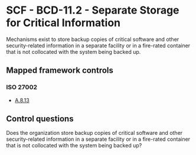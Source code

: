 # SCF - BCD-11.2 - Separate Storage for Critical Information
Mechanisms exist to store backup copies of critical software and other security-related information in a separate facility or in a fire-rated container that is not collocated with the system being backed up.
## Mapped framework controls
### ISO 27002
- [A.8.13](../iso27002/a-8.md#a813)
  
## Control questions
Does the organization store backup copies of critical software and other security-related information in a separate facility or in a fire-rated container that is not collocated with the system being backed up?
  